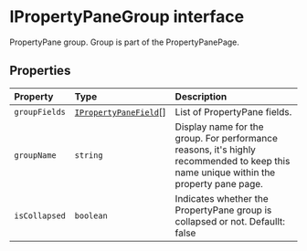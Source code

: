 # IPropertyPaneGroup interface







PropertyPane group. Group is part of the PropertyPanePage.




## Properties

| Property	   | Type	| Description|
|:-------------|:-------|:-----------|
|`groupFields`      | [`IPropertyPaneField`](../../sp-webpart-base.api/interface/ipropertypanefield.md)<any>[] | List of PropertyPane fields. |
|`groupName`      | `string` | Display name for the group. For performance reasons, it's highly recommended to keep this name unique within the property pane page. |
|`isCollapsed`      | `boolean` | Indicates whether the PropertyPane group is collapsed or not. Defaullt: false |







